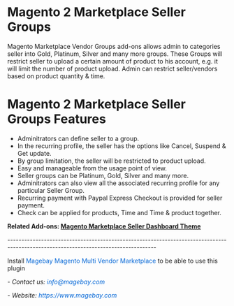 <h1>Magento 2 Marketplace Seller Groups</h1>

<p>Magento Marketplace Vendor Groups add-ons allows admin to categories seller into Gold, Platinum, Silver and many more groups. These Groups will restrict seller to upload a certain amount of product to his account, e.g. it will limit the number of product upload. Admin can restrict seller/vendors based on product quantity &amp; time.</p>

<h1>Magento 2 Marketplace Seller Groups Features</h1>

<ul>
	<li>Adminitrators can define seller to a group.</li>
	<li>In the recurring profile, the seller has the options like Cancel, Suspend &amp; Get update.</li>
	<li>By group limitation, the seller will be restricted to product upload.</li>
	<li>Easy and manageable from the usage point of view.</li>
	<li>Seller groups can be Platinum, Gold, Silver and many more.</li>
	<li>Adminitrators can also view all the associated recurring profile for any particular Seller Group.</li>
	<li>Recurring payment with Paypal Express Checkout is provided for seller payment.</li>
	<li>Check can be applied for products, Time and Time &amp; product together.</li>
</ul>

<p><strong>Related Add-ons:&nbsp;<a href="https://github.com/magebaycom/magento-marketplace-seller-dashboard-theme">Magento Marketplace Seller Dashboard Theme</a></strong></p>

<p>-----------------------------------------------------------------------------------------------------------------------------------</p>

<p>Install&nbsp;<a href="https://www.magebay.com/magento-multi-vendor-marketplace-extension" style="box-sizing: border-box; background-color: transparent; color: rgb(3, 102, 214); text-decoration-line: none;">Magebay Magento Multi Vendor Marketplace</a>&nbsp;to be able to use this plugin</p>

<p><em>- Contact&nbsp;us:&nbsp;<a href="mailto:info@magebay.com" style="box-sizing: border-box; background-color: transparent; color: rgb(3, 102, 214); text-decoration-line: none;">info@magebay.com</a></em></p>

<p><em>- Website:&nbsp;<a href="https://www.magebay.com/" style="box-sizing: border-box; background-color: transparent; color: rgb(3, 102, 214); text-decoration-line: none;">https://www.magebay.com</a></em></p>
